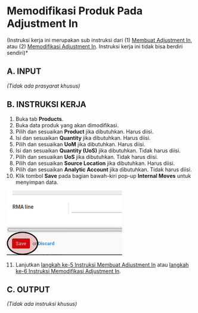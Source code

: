 # Memodifikasi Produk Pada Adjustment In

(Instruksi kerja ini merupakan sub instruksi dari (1) [Membuat Adjustment In](./membuat.md), atau (2) [Memodifikasi Adjustment In](./modifikasi.md). Instruksi kerja ini tidak bisa berdiri sendiri)*

## A. INPUT

*(Tidak ada prasyarat khusus)*

## B. INSTRUKSI KERJA

1. Buka tab **Products**.
2. Buka data produk yang akan dimodifikasi.
3. Pilih dan sesuaikan **Product** jika dibutuhkan. Harus diisi.
4. Isi dan sesuaikan **Quantity** jika dibutuhkan. Harus diisi.
5. Pilih dan sesuaikan **UoM** jika dibutuhkan. Harus diisi.
6. Isi dan sesuaikan **Quantity (UoS)** jika dibutuhkan. Tidak harus diisi.
7. Pilih dan sesuaikan **UoS** jika dibutuhkan. Tidak harus diisi.
8. Pilih dan sesuaikan **Source Location** jika dibutuhkan. Harus diisi.
9. Pilih dan sesuaikan **Analytic Account** jika dibutuhkan. Tidak harus diisi.
10. Klik tombol **Save** pada bagian bawah-kiri pop-up **Internal Moves** untuk menyimpan data.

![](../../img/supplier-promotion/tombol-save-produk.png)

11. Lanjutkan [langkah ke-5 Instruksi Membuat Adjustment In](./membuat.md#l5) atau [langkah ke-6 Instruksi Memodifikasi Adjustment In](./modifikasi.md#l6).

## C. OUTPUT

*(Tidak ada instruksi khusus)*
